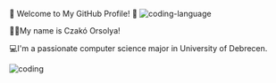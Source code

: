 👋 Welcome to My GitHub Profile! 🚀
![coding-language](https://github.com/orsiczako/orsiczako/assets/146200985/3bede2b4-dae5-48fb-8b3b-c4eeda4972dc)

👧🏻My name is Czakó Orsolya!


💻I'm a passionate computer science major in University of Debrecen.




![coding](https://github.com/orsiczako/orsiczako/assets/146200985/2e73ef21-8713-44f2-b13f-637a4506f7b0)






<!---
orsiczako/orsiczako is a ✨ special ✨ repository because its `README.md` (this file) appears on your GitHub profile.
You can click the Preview link to take a look at your changes.
--->

